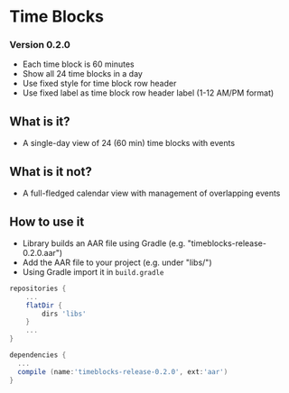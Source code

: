 # Time Blocks

### Version 0.2.0
* Each time block is 60 minutes
* Show all 24 time blocks in a day
* Use fixed style for time block row header
* Use fixed label as time block row header label (1-12 AM/PM format)

## What is it?
* A single-day view of 24 (60 min) time blocks with events 

## What is it not?
* A full-fledged calendar view with management of overlapping events

## How to use it
* Library builds an AAR file using Gradle (e.g. "timeblocks-release-0.2.0.aar")
* Add the AAR file to your project (e.g. under "libs/")
* Using Gradle import it in `build.gradle`
```gradle
repositories {
    ...
    flatDir {
        dirs 'libs'
    }
    ...
}

dependencies {
  ...    
  compile (name:'timeblocks-release-0.2.0', ext:'aar')
}
```

